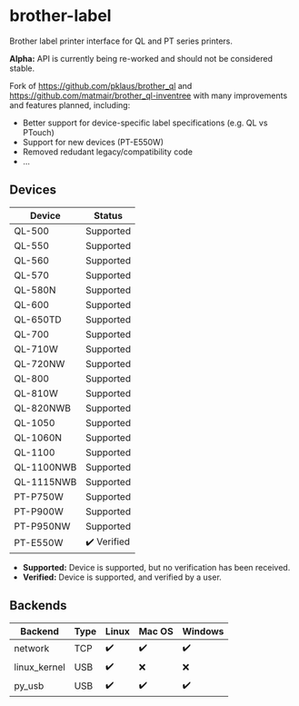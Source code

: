 # brother-label

Brother label printer interface for QL and PT series printers.

**Alpha:** API is currently being re-worked and should not be considered stable.

Fork of https://github.com/pklaus/brother_ql and https://github.com/matmair/brother_ql-inventree with many
improvements and features planned, including:

- Better support for device-specific label specifications (e.g. QL vs PTouch)
- Support for new devices (PT-E550W)
- Removed redudant legacy/compatibility code
- ...

## Devices

| Device           | Status       |
| ---------------- | ------------ |
| QL-500           | Supported    |
| QL-550           | Supported    |
| QL-560           | Supported    |
| QL-570           | Supported    |
| QL-580N          | Supported    |
| QL-600           | Supported    |
| QL-650TD         | Supported    |
| QL-700           | Supported    |
| QL-710W          | Supported    |
| QL-720NW         | Supported    |
| QL-800           | Supported    |
| QL-810W          | Supported    |
| QL-820NWB        | Supported    |
| QL-1050          | Supported    |
| QL-1060N         | Supported    |
| QL-1100          | Supported    |
| QL-1100NWB       | Supported    |
| QL-1115NWB       | Supported    |
| PT-P750W         | Supported    |
| PT-P900W         | Supported    |
| PT-P950NW        | Supported    |
| PT-E550W         | ✔️ Verified |

 - **Supported:** Device is supported, but no verification has been received.
 - **Verified:** Device is supported, and verified by a user.

## Backends

| Backend       | Type | Linux | Mac OS | Windows |
| ------------- | ---- | ----- | ------ | ------- |
| network       | TCP  | ✔️   | ✔️     | ✔️     |
| linux\_kernel | USB  | ✔️   | ❌     | ❌     |
| py_usb        | USB  | ✔️   | ✔️     | ✔️     |
